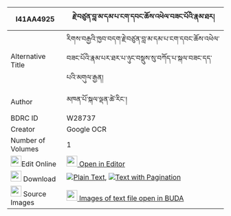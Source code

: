 |I41AA4925|རྗེ་བཙུན་བླ་མ་དམ་པ་ངག་དབང་ཆོས་འཕེལ་བཟང་པོའི་རྣམ་ཐར། 
| --- | --- 
|Alternative Title |རིགས་བརྒྱའི་ཁྱབ་བདག་རྗེ་བཙུན་བླ་མ་དམ་པ་ངག་དབང་ཆོས་འཕེལ་བཟང་པོའི་རྣམ་པར་ཐར་པ་ཉུང་བསྡུས་སུ་བཀོད་པ་སྐལ་བཟང་དད་པའི་མགུལ་རྒྱན།
|Author| མཁན་པོ་སྐལ་ལྡན་ཚེ་རིང་།
|BDRC ID | W28737
|Creator | Google OCR
|Number of Volumes| 1
|<img width="25" src="https://img.icons8.com/color/25/000000/edit-property.png">Edit Online| [<img width="25" src="https://avatars.githubusercontent.com/u/45091458?s=200&v=4"> Open in Editor](http://editor.openpecha.org/I41AA4925)
|<img width="25" src="https://img.icons8.com/fluent/48/000000/download-2.png"/>  Download | [![](https://img.icons8.com/color/20/000000/txt.png)Plain Text](https://github.com/Openpecha/I41AA4925/releases/download/v1/jetsun_lama_dampa_ngawang_cho__plain_I41AA4925.zip), [![](https://img.icons8.com/color/20/000000/txt.png)Text with Pagination](https://github.com/Openpecha/I41AA4925/releases/download/v1/jetsun_lama_dampa_ngawang_cho__pages_I41AA4925.zip)
|<img width="25" src="https://img.icons8.com/plasticine/100/000000/pictures-folder.png"/>  Source Images | [<img width="25" src="https://library.bdrc.io/icons/BUDA-small.svg"> Images of text file open in BUDA](https://library.bdrc.io/show/bdr:W28737)